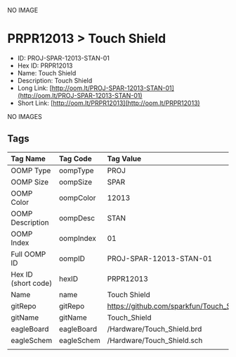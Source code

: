 


  
NO IMAGE  
# PRPR12013 > Touch Shield

- ID: PROJ-SPAR-12013-STAN-01
- Hex ID: PRPR12013
- Name: Touch Shield
- Description: Touch Shield
- Long Link: [http://oom.lt/PROJ-SPAR-12013-STAN-01](http://oom.lt/PROJ-SPAR-12013-STAN-01)
- Short Link: [http://oom.lt/PRPR12013](http://oom.lt/PRPR12013)
  
NO IMAGES  
## Tags
  

|Tag Name|Tag Code|Tag Value|
| :--- | :--- | :--- |
|OOMP Type|oompType|PROJ|
|OOMP Size|oompSize|SPAR|
|OOMP Color|oompColor|12013|
|OOMP Description|oompDesc|STAN|
|OOMP Index|oompIndex|01|
|Full OOMP ID|oompID|PROJ-SPAR-12013-STAN-01|
|Hex ID (short code)|hexID|PRPR12013|
|Name|name|Touch Shield|
|gitRepo|gitRepo|https://github.com/sparkfun/Touch_Shield|
|gitName|gitName|Touch_Shield|
|eagleBoard|eagleBoard|/Hardware/Touch_Shield.brd|
|eagleSchem|eagleSchem|/Hardware/Touch_Shield.sch|
||||
